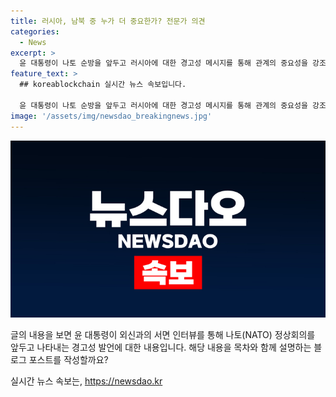 ```yaml
---
title: 러시아, 남북 중 누가 더 중요한가? 전문가 의견
categories:
  - News
excerpt: >
  윤 대통령이 나토 순방을 앞두고 러시아에 대한 경고성 메시지를 통해 관계의 중요성을 강조했다. 러시아의 북한과의 군사협력을 감안하여 우크라이나 지원 결정을 미룰 것이라 밝히고, 러시아의 향후 행동에 따라 한-러 관계가 좌우될 것이라 강조했다. 또한, 윤 대통령은 나토 순방을 통해 러시아와 북한 간의 군사협력에 대한 비판적인 메시지를 전달할 계획이며, 북한의 미사일과 핵에 대응하기 위한 해법으로 한미확장억제 체제를 지지한다고 밝혔다.
feature_text: >
  ## koreablockchain 실시간 뉴스 속보입니다.

  윤 대통령이 나토 순방을 앞두고 러시아에 대한 경고성 메시지를 통해 관계의 중요성을 강조했다. 러시아의 북한과의 군사협력을 감안하여 우크라이나 지원 결정을 미룰 것이라 밝히고, 러시아의 향후 행동에 따라 한-러 관계가 좌우될 것이라 강조했다. 또한, 윤 대통령은 나토 순방을 통해 러시아와 북한 간의 군사협력에 대한 비판적인 메시지를 전달할 계획이며, 북한의 미사일과 핵에 대응하기 위한 해법으로 한미확장억제 체제를 지지한다고 밝혔다.
image: '/assets/img/newsdao_breakingnews.jpg'
---
```


<p><img src="/assets/img/newsdao_breakingnews.jpg" alt="koreablockchain 속보" /></p>

<p>글의 내용을 보면 윤 대통령이 외신과의 서면 인터뷰를 통해 나토(NATO) 정상회의를 앞두고 나타내는 경고성 발언에 대한 내용입니다. 해당 내용을 목차와 함께 설명하는 블로그 포스트를 작성할까요?</p>
실시간 뉴스 속보는, <a href="https://newsdao.kr" rel="dofollow">https://newsdao.kr</a>


